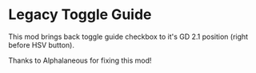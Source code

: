 # Legacy Toggle Guide

This mod brings back toggle guide checkbox to it's GD 2.1 position (right before HSV button).

Thanks to Alphalaneous for fixing this mod!

